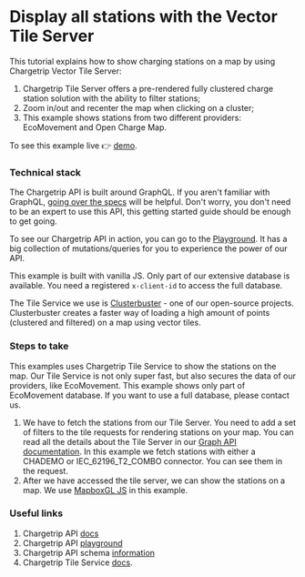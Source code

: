 # Display all stations with the Vector Tile Server

This tutorial explains how to show charging stations on a map by using Chargetrip Vector Tile Server:

1. Chargetrip Tile Server offers a pre-rendered fully clustered charge station solution with the ability to filter stations;
2. Zoom in/out and recenter the map when clicking on a cluster;
3. This example shows stations from two different providers: EcoMovement and Open Charge Map.

To see this example live 👉 [demo](https://chargetrip.github.io/examples/tile-server/?provider=eco#eco).

### Technical stack

The Chargetrip API is built around GraphQL. If you aren't familiar with GraphQL, [going over the specs](https://graphql.org/learn/) will be helpful. Don't worry, you don't need to be an expert to use this API, this getting started guide should be enough to get going.

To see our Chargetrip API in action, you can go to the [Playground](https://playground.chargetrip.com/). It has a big collection of mutations/queries for you to experience the power of our API.

This example is built with vanilla JS. Only part of our extensive database is available. You need a registered `x-client-id` to access the full database.

The Tile Service we use is [Clusterbuster](https://github.com/chargetrip/clusterbuster) - one of our open-source projects. Clusterbuster creates a faster way of loading a high amount of points (clustered and filtered) on a map using vector tiles.

### Steps to take

This examples uses Chargetrip Tile Service to show the stations on the map. Our Tile Service is not only super fast, but also secures the data of our providers, like EcoMovement. This example shows only part of EcoMovement database. If you want to use a full database, please contact us.

1. We have to fetch the stations from our Tile Server. You need to add a set of filters to the tile requests for rendering stations on your map. You can read all the details about the Tile Server in our [Graph API documentation](https://docs.chargetrip.com/#tile-service). In this example we fetch stations with either a CHADEMO or IEC_62196_T2_COMBO connector. You can see them in the request.
2. After we have accessed the tile server, we can show the stations on a map. We use [MapboxGL JS](https://docs.mapbox.com/mapbox-gl-js/overview/#quickstart) in this example.

### Useful links

1. Chargetrip API [docs](https://docs.chargetrip.com/)
2. Chargetrip API [playground](https://playground.chargetrip.com/)
3. Chargetrip API schema [information](https://voyager.chargetrip.com/)
4. Chargetrip Tile Service [docs](https://docs.chargetrip.com/#tile-service).
